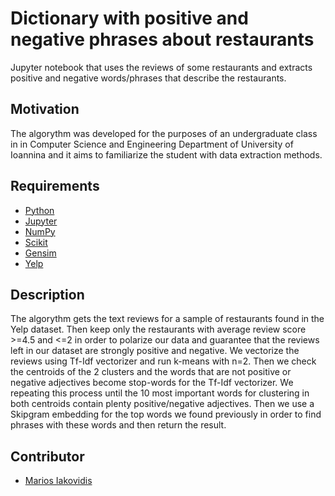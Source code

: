 # Dictionary with positive and negative phrases about restaurants
Jupyter notebook that uses the reviews of some restaurants and extracts positive and negative words/phrases that describe the restaurants.

## Motivation
The algorythm was developed for the purposes of an undergraduate class in in Computer Science and Engineering Department of University of Ioannina and it aims to familiarize the student with data extraction methods.

## Requirements
+ [Python](https://www.python.org/)
+ [Jupyter](https://jupyter.org/)
+ [NumPy](https://numpy.org/)
+ [Scikit](https://scikit-learn.org/stable/)
+ [Gensim](https://radimrehurek.com/gensim/)
+ [Yelp](https://www.yelp.com/dataset)

## Description
The algorythm gets the text reviews for a sample of restaurants found in the Yelp dataset. Then keep only the restaurants with average review score >=4.5 and <=2 in order to polarize our data and guarantee that the reviews left in our dataset are strongly positive and negative.
We vectorize the reviews using Tf-Idf vectorizer and run k-means with n=2. Then we check the centroids of the 2 clusters and the words that are not positive or negative adjectives become stop-words for the Tf-Idf vectorizer. We repeating this process until the 10 most important words for clustering in both centroids contain plenty positive/negative adjectives.
Then we use a Skipgram embedding for the top words we found previously in order to find phrases with these words and then return the result.

## Contributor
+ [Marios Iakovidis](https://github.com/mariosjkb)